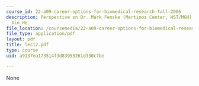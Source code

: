 ```yaml
---
course_id: 22-a09-career-options-for-biomedical-research-fall-2006
description: Perspective on Dr. Mark Fenske (Martinos Center, HST/MGH), written by
  Xin He.
file_location: /coursemedia/22-a09-career-options-for-biomedical-research-fall-2006/a9137ea173514f3d83955261d330c7be_lec12.pdf
file_type: application/pdf
layout: pdf
title: lec12.pdf
type: course
uid: a9137ea173514f3d83955261d330c7be

---
```

None